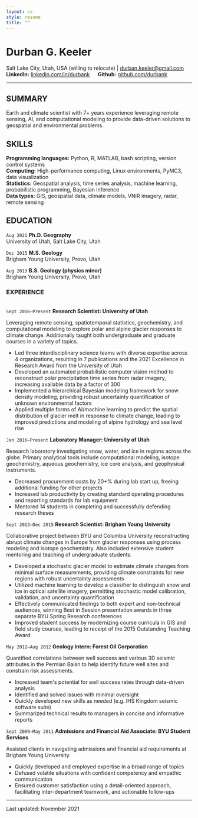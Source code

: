 ```yaml
---
layout: cv
style: resume
title: ""
---
```


# Durban G. Keeler

Salt Lake City, Utah, USA (willing to relocate) \| durban.keeler@gmail.com \
**LinkedIn:** [linkedin.com/in/durbank](https://linkedin.com/in/durbank) &emsp; **Github:** [github.com/durbank](https://github.com/durbank)
<!-- [Email](durban.keeler@gmail.com) \| [Website](https://DrDurban.me) \| [GitHub](https://github.com/durbank) \| [LinkedIn](www.linkedin.com/in/durbank) -->

---

## SUMMARY

Earth and climate scientist with 7+ years experience leveraging remote sensing, AI, and computational modeling to provide data-driven solutions to geospatial and environmental problems.

## SKILLS

**Programming languages:** Python, R, MATLAB, bash scripting, version control systems \
**Computing:** High-performance computing, Linux environments, PyMC3, data visualization \
**Statistics:** Geospatial analysis, time series analysis, machine learning, probabilistic programming, Bayesian inference \
**Data types:** GIS, geospatial data, climate models, VNIR imagery, radar, remote sensing

## EDUCATION

`Aug 2021`
**Ph.D. Geography**\
University of Utah, Salt Lake City, Utah

`Dec 2015`
**M.S. Geology**\
Brigham Young University, Provo, Utah

`Aug 2013`
**B.S. Geology (physics minor)**\
Brigham Young University, Provo, Utah

### EXPERIENCE

\
`Sept 2016–Present`
**Research Scientist: University of Utah**

Leveraging remote sensing, spatiotemporal statistics, geochemistry, and computational modeling to explore polar and alpine glacier responses to climate change.
Additionally taught both undergraduate and graduate courses in a variety of topics.

- Led three interdisciplinary science teams with diverse expertise across 4 organizations, resulting in 7 publications and the 2021 Excellence in Research Award from the University of Utah
- Developed an automated probabilistic computer vision method to reconstruct polar precipitation time series from radar imagery, increasing available data by a factor of 300
- Implemented a hierarchical Bayesian modeling framework for snow density modeling, providing robust uncertainty quantification of unknown environmental factors
- Applied multiple forms of AI/machine learning to predict the spatial distribution of glacier melt in response to climate change, leading to improved predictions and modeling of alpine hydrology and sea level rise

`Jan 2016–Present`
**Laboratory Manager: University of Utah**

Research laboratory investigating snow, water, and ice in regions across the globe.
Primary analytical tools include computational modeling, isotope geochemistry, aqueous geochemistry, ice core analysis, and geophysical instruments.

- Decreased procurement costs by 20+% during lab start up, freeing additional funding for other projects
- Increased lab productivity by creating standard operating procedures and reporting standards for lab equipment
- Mentored 14 students in completing and successfully defending research theses

`Sept 2013–Dec 2015`
**Research Scientist: Brigham Young University**

Collaborative project between BYU and Columbia University reconstructing abrupt climate changes in Europe from glacier responses using process modeling and isotope geochemistry.
Also included extensive student mentoring and teaching of undergraduate students.

- Developed a stochastic glacier model to estimate climate changes from minimal surface measurements, providing climate constraints for new regions with robust uncertainty assessments
- Utilized machine learning to develop a classifier to distinguish snow and ice in optical satellite imagery, permitting stochastic model calibration, validation, and uncertainty quantification
- Effectively communicated findings to both expert and non-technical audiences, winning Best in Session presentation awards in three separate BYU Spring Research conferences
- Improved student success by modernizing course curricula in GIS and field study courses, leading to receipt of the 2015 Outstanding Teaching Award

`May 2012–Aug 2012`
**Geology intern: Forest Oil Corporation**

Quantified correlations between well success and various 3D seismic attributes in the Permian Baisn to help identify future well sites and constrain risk assessments.

- Increased team's potential for well success rates through data-driven analysis
- Identified and solved issues with minimal oversight
- Quickly developed new skills as needed (e.g. IHS Kingdom seismic software suite)
- Summarized technical results to managers in concise and informative reports

`Sept 2009–May 2011`
**Admissions and Financial Aid Associate: BYU Student Services**

Assisted clients in navigating admissions and financial aid requirements at Brigham Young University.

- Quickly developed and employed expertise in a broad range of topics
- Defused volatile situations with confident competency and empathic communication
- Ensured customer satisfaction using a detail-oriented approach, facilitating inter-department teamwork, and actionable follow-ups

---

Last updated: November 2021
